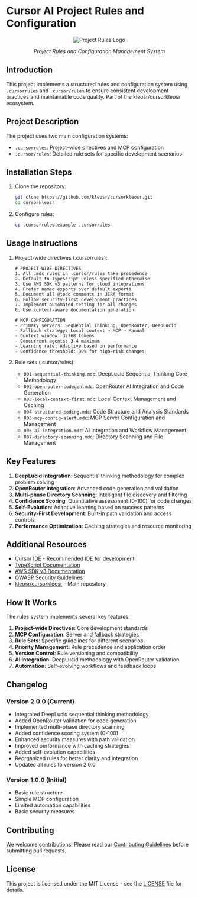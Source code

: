 # Cursor AI Project Rules and Configuration

<div align="center">
  <img src="https://i.ibb.co/tMy2cRkC/image-fx.png" alt="Project Rules Logo" />
  <p><em>Project Rules and Configuration Management System</em></p>
</div>

## Introduction
This project implements a structured rules and configuration system using `.cursorrules` and `.cursor/rules` to ensure consistent development practices and maintainable code quality. Part of the kleosr/cursorkleosr ecosystem.

## Project Description
The project uses two main configuration systems:
- `.cursorrules`: Project-wide directives and MCP configuration
- `.cursor/rules`: Detailed rule sets for specific development scenarios

## Installation Steps
1. Clone the repository:
   ```bash
   git clone https://github.com/kleosr/cursorkleosr.git
   cd cursorkleosr
   ```

2. Configure rules:
   ```bash
   cp .cursorrules.example .cursorrules
   ```

## Usage Instructions
1. Project-wide directives (.cursorrules):
   ```plaintext
   # PROJECT-WIDE DIRECTIVES
   1. All .mdc rules in .cursor/rules take precedence
   2. Default to TypeScript unless specified otherwise
   3. Use AWS SDK v3 patterns for cloud integrations
   4. Prefer named exports over default exports
   5. Document all @todo comments in JIRA format
   6. Follow security-first development practices
   7. Implement automated testing for all changes
   8. Use context-aware documentation generation

   # MCP CONFIGURATION
   - Primary servers: Sequential Thinking, OpenRouter, DeepLucid
   - Fallback strategy: Local context → MCP → Manual
   - Context window: 32768 tokens
   - Concurrent agents: 3-4 maximum
   - Learning rate: Adaptive based on performance
   - Confidence threshold: 80% for high-risk changes
   ```

2. Rule sets (.cursor/rules):
   - `001-sequential-thinking.mdc`: DeepLucid Sequential Thinking Core Methodology
   - `002-openrouter-codegen.mdc`: OpenRouter AI Integration and Code Generation
   - `003-local-context-first.mdc`: Local Context Management and Caching
   - `004-structured-coding.mdc`: Code Structure and Analysis Standards
   - `005-mcp-config-alert.mdc`: MCP Server Configuration and Management
   - `006-ai-integration.mdc`: AI Integration and Workflow Management
   - `007-directory-scanning.mdc`: Directory Scanning and File Management

## Key Features
1. **DeepLucid Integration**: Sequential thinking methodology for complex problem solving
2. **OpenRouter Integration**: Advanced code generation and validation
3. **Multi-phase Directory Scanning**: Intelligent file discovery and filtering
4. **Confidence Scoring**: Quantitative assessment (0-100) for code changes
5. **Self-Evolution**: Adaptive learning based on success patterns
6. **Security-First Development**: Built-in path validation and access controls
7. **Performance Optimization**: Caching strategies and resource monitoring

## Additional Resources
- [Cursor IDE](https://cursor.com) - Recommended IDE for development
- [TypeScript Documentation](https://www.typescriptlang.org/docs/)
- [AWS SDK v3 Documentation](https://docs.aws.amazon.com/AWSJavaScriptSDK/v3/latest/index.html)
- [OWASP Security Guidelines](https://owasp.org/www-project-top-ten/)
- [kleosr/cursorkleosr](https://github.com/kleosr/cursorkleosr) - Main repository

## How It Works
The rules system implements several key features:
1. **Project-wide Directives**: Core development standards
2. **MCP Configuration**: Server and fallback strategies
3. **Rule Sets**: Specific guidelines for different scenarios
4. **Priority Management**: Rule precedence and application order
5. **Version Control**: Rule versioning and compatibility
6. **AI Integration**: DeepLucid methodology with OpenRouter validation
7. **Automation**: Self-evolving workflows and feedback loops

## Changelog
### Version 2.0.0 (Current)
- Integrated DeepLucid sequential thinking methodology
- Added OpenRouter validation for code generation
- Implemented multi-phase directory scanning
- Added confidence scoring system (0-100)
- Enhanced security measures with path validation
- Improved performance with caching strategies
- Added self-evolution capabilities
- Reorganized rules for better clarity and integration
- Updated all rules to version 2.0.0

### Version 1.0.0 (Initial)
- Basic rule structure
- Simple MCP configuration
- Limited automation capabilities
- Basic security measures

## Contributing
We welcome contributions! Please read our [Contributing Guidelines](CONTRIBUTING.md) before submitting pull requests.

## License
This project is licensed under the MIT License - see the [LICENSE](LICENSE) file for details.
